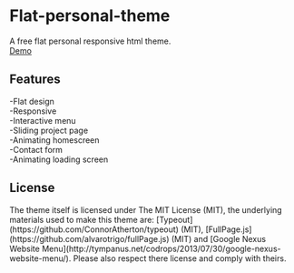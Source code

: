 # Flat-personal-theme
A free flat personal responsive html theme. 
<br>[Demo](http://www.demo.marcoherremans.com/flat-personal-theme)

<h2> Features </h2>
-Flat design<br>
-Responsive<br>
-Interactive menu<br>
-Sliding project page<br>
-Animating homescreen<br>
-Contact form<br>
-Animating loading screen


<h2> License </h2>
The theme itself is licensed under The MIT License (MIT), the underlying materials used to make this theme are: [Typeout](https://github.com/ConnorAtherton/typeout) (MIT), [FullPage.js](https://github.com/alvarotrigo/fullPage.js) (MIT) and [Google Nexus Website Menu](http://tympanus.net/codrops/2013/07/30/google-nexus-website-menu/). Please also respect there license and comply with theirs.
